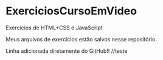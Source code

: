 # ExerciciosCursoEmVideo
 Exercícios de HTML+CSS e JavaScript

 Meus arquivos de exercícios estão salvos nesse repositório.
 
 Linha adicionada diretamente do GitHub!! //teste
